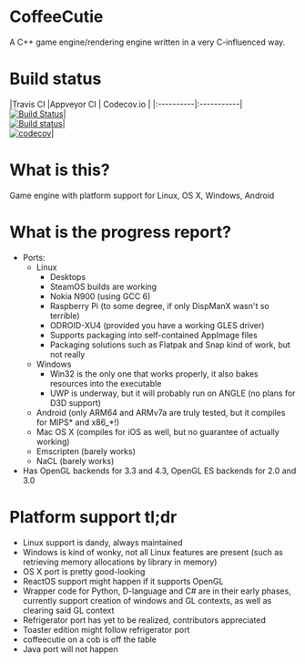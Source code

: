# CoffeeCutie
A C++ game engine/rendering engine written in a very C-influenced way.

# Build status

|Travis CI  |Appveyor CI | Codecov.io |
|:----------|:-----------|
[![Build Status](https://travis-ci.org/hbirchtree/coffeecutie.svg?branch=master)](https://travis-ci.org/hbirchtree/coffeecutie)|\
[![Build status](https://ci.appveyor.com/api/projects/status/nt47us32mp6cc0fa/branch/master?svg=true)](https://ci.appveyor.com/project/hbirchtree/coffeecutie/branch/master)|\
[![codecov](https://codecov.io/gh/hbirchtree/coffeecutie/branch/master/graph/badge.svg)](https://codecov.io/gh/hbirchtree/coffeecutie)|

# What is this?
Game engine with platform support for Linux, OS X, Windows, Android

# What is the progress report?
 - Ports:
   - Linux
     - Desktops
     - SteamOS builds are working
     - Nokia N900 (using GCC 6)
     - Raspberry Pi (to some degree, if only DispManX wasn't so terrible)
     - ODROID-XU4 (provided you have a working GLES driver)
     - Supports packaging into self-contained AppImage files
     - Packaging solutions such as Flatpak and Snap kind of work, but not really
   - Windows
     - Win32 is the only one that works properly, it also bakes resources into the executable
     - UWP is underway, but it will probably run on ANGLE (no plans for D3D support)
   - Android (only ARM64 and ARMv7a are truly tested, but it compiles for MIPS\* and x86\_\*!)
   - Mac OS X (compiles for iOS as well, but no guarantee of actually working)
   - Emscripten (barely works)
   - NaCL (barely works)
 - Has OpenGL backends for 3.3 and 4.3, OpenGL ES backends for 2.0 and 3.0

# Platform support tl;dr
 - Linux support is dandy, always maintained
 - Windows is kind of wonky, not all Linux features are present (such as retrieving memory allocations by library in memory)
 - OS X port is pretty good-looking
 - ReactOS support might happen if it supports OpenGL
 - Wrapper code for Python, D-language and C# are in their early phases, currently support creation of windows and GL contexts, as well as clearing said GL context
 - Refrigerator port has yet to be realized, contributors appreciated
 - Toaster edition might follow refrigerator port
 - coffeecutie on a cob is off the table
 - Java port will not happen
